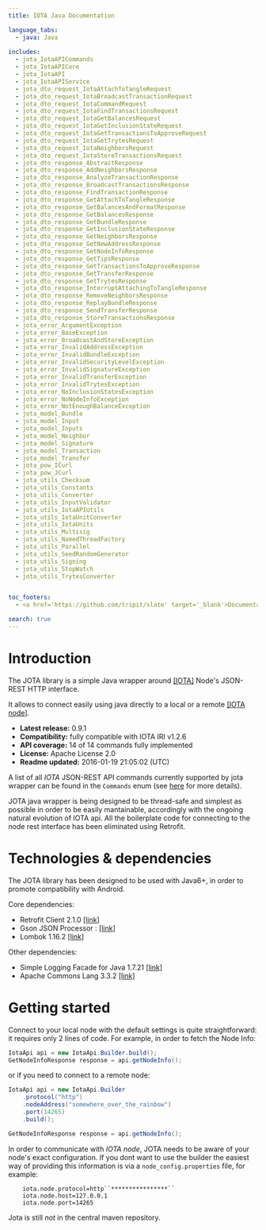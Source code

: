 ```yaml
---
title: IOTA Java Documentation

language_tabs:
  - java: Java
  
includes:
  - jota_IotaAPICommands
  - jota_IotaAPICore
  - jota_IotaAPI
  - jota_IotaAPIService
  - jota_dto_request_IotaAttachToTangleRequest
  - jota_dto_request_IotaBroadcastTransactionRequest
  - jota_dto_request_IotaCommandRequest
  - jota_dto_request_IotaFindTransactionsRequest
  - jota_dto_request_IotaGetBalancesRequest
  - jota_dto_request_IotaGetInclusionStateRequest
  - jota_dto_request_IotaGetTransactionsToApproveRequest
  - jota_dto_request_IotaGetTrytesRequest
  - jota_dto_request_IotaNeighborsRequest
  - jota_dto_request_IotaStoreTransactionsRequest
  - jota_dto_response_AbstractResponse
  - jota_dto_response_AddNeighborsResponse
  - jota_dto_response_AnalyzeTransactionResponse
  - jota_dto_response_BroadcastTransactionsResponse
  - jota_dto_response_FindTransactionResponse
  - jota_dto_response_GetAttachToTangleResponse
  - jota_dto_response_GetBalancesAndFormatResponse
  - jota_dto_response_GetBalancesResponse
  - jota_dto_response_GetBundleResponse
  - jota_dto_response_GetInclusionStateResponse
  - jota_dto_response_GetNeighborsResponse
  - jota_dto_response_GetNewAddressResponse
  - jota_dto_response_GetNodeInfoResponse
  - jota_dto_response_GetTipsResponse
  - jota_dto_response_GetTransactionsToApproveResponse
  - jota_dto_response_GetTransferResponse
  - jota_dto_response_GetTrytesResponse
  - jota_dto_response_InterruptAttachingToTangleResponse
  - jota_dto_response_RemoveNeighborsResponse
  - jota_dto_response_ReplayBundleResponse
  - jota_dto_response_SendTransferResponse
  - jota_dto_response_StoreTransactionsResponse
  - jota_error_ArgumentException
  - jota_error_BaseException
  - jota_error_BroadcastAndStoreException
  - jota_error_InvalidAddressException
  - jota_error_InvalidBundleException
  - jota_error_InvalidSecurityLevelException
  - jota_error_InvalidSignatureException
  - jota_error_InvalidTransferException
  - jota_error_InvalidTrytesException
  - jota_error_NoInclusionStatesException
  - jota_error_NoNodeInfoException
  - jota_error_NotEnoughBalanceException
  - jota_model_Bundle
  - jota_model_Input
  - jota_model_Inputs
  - jota_model_Neighbor
  - jota_model_Signature
  - jota_model_Transaction
  - jota_model_Transfer
  - jota_pow_ICurl
  - jota_pow_JCurl
  - jota_utils_Checksum
  - jota_utils_Constants
  - jota_utils_Converter
  - jota_utils_InputValidator
  - jota_utils_IotaAPIUtils
  - jota_utils_IotaUnitConverter
  - jota_utils_IotaUnits
  - jota_utils_Multisig
  - jota_utils_NamedThreadFactory
  - jota_utils_Parallel
  - jota_utils_SeedRandomGenerator
  - jota_utils_Signing
  - jota_utils_StopWatch
  - jota_utils_TrytesConverter


toc_footers:
  - <a href='https://github.com/tripit/slate' target='_blank'>Documentation Powered by Slate</a>

search: true
---
```


# Introduction

The JOTA library is a simple Java wrapper around [[IOTA]](http://www.iotatoken.com/) Node's JSON-REST HTTP interface.

It allows to connect easily using java directly to a local or a remote [[IOTA node]](https://iota.readme.io/docs/syncing-to-the-network).

* **Latest release:** 0.9.1
* **Compatibility:** fully compatible with IOTA IRI v1.2.6
* **API coverage:** 14 of 14 commands fully implemented
* **License:** Apache License 2.0 
* **Readme updated:** 2016-01-19 21:05:02 (UTC)

A list of all *IOTA* JSON-REST API commands currently supported by jota wrapper can be found in the `Commands` enum (see [here](https://github.com/davassi/JOTA/blob/master/src/main/java/jota/IotaAPICommands.java) for more details).

JOTA java wrapper is being designed to be thread-safe and simplest as possible in order to be easily mantainable, accordingly with the ongoing natural evolution of IOTA api.
All the boilerplate code for connecting to the node rest interface has been eliminated using Retrofit.

# Technologies & dependencies

The JOTA library has been designed to be used with Java6+, in order to promote compatibility with Android.

Core dependencies:

* Retrofit Client 2.1.0 [[link]](https://square.github.io/retrofit/)
* Gson JSON Processor : [[link]](https://github.com/google/gson)
* Lombok 1.16.2 [[link]](https://github.com/rzwitserloot/lombok)

Other dependencies:

* Simple Logging Facade for Java 1.7.21 [[link]](http://www.slf4j.org/)
* Apache Commons Lang 3.3.2 [[link]](http://commons.apache.org/proper/commons-lang/)

# Getting started <a name="getting-started"></a>

Connect to your local node with the default settings is quite straightforward: it requires only 2 lines of code. For example, in order to fetch the Node Info:

```java
IotaApi api = new IotaApi.Builder.build();
GetNodeInfoResponse response = api.getNodeInfo();
```


or if you need to connect to a remote node:


```java
IotaApi api = new IotaApi.Builder 
	.protocol("http")
	.nodeAddress("somewhere_over_the_rainbow")
	.port(14265) 
	.build();

GetNodeInfoResponse response = api.getNodeInfo();
```

In order to communicate with *IOTA node*, JOTA needs to be aware of your node's exact configuration. If you dont want to use the builder the easiest way of providing this information is via a `node_config.properties` file, for example:


```
    iota.node.protocol=http``****************``
    iota.node.host=127.0.0.1
    iota.node.port=14265
```

Jota is still *not* in the central maven repository.


